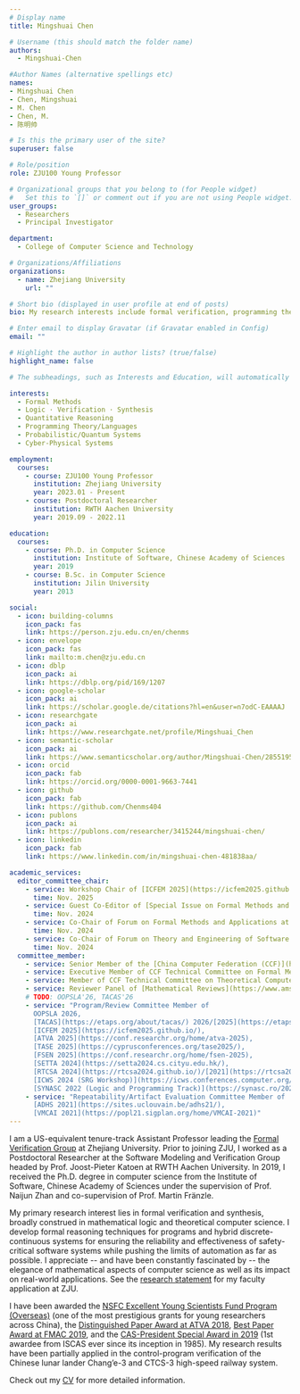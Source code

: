 ```yaml
---
# Display name
title: Mingshuai Chen

# Username (this should match the folder name)
authors:
  - Mingshuai-Chen

#Author Names (alternative spellings etc)
names:
- Mingshuai Chen
- Chen, Mingshuai
- M. Chen
- Chen, M.
- 陈明帅

# Is this the primary user of the site?
superuser: false

# Role/position
role: ZJU100 Young Professor

# Organizational groups that you belong to (for People widget)
#   Set this to `[]` or comment out if you are not using People widget.
user_groups:
  - Researchers
  - Principal Investigator

department:
  - College of Computer Science and Technology

# Organizations/Affiliations
organizations:
  - name: Zhejiang University
    url: ""

# Short bio (displayed in user profile at end of posts)
bio: My research interests include formal verification, programming theory, and logical aspects of computer science.

# Enter email to display Gravatar (if Gravatar enabled in Config)
email: ""

# Highlight the author in author lists? (true/false)
highlight_name: false

# The subheadings, such as Interests and Education, will automatically translate depending on the language chosen in `config.yaml`. To customize the subheading text, see the Language page in the docs.

interests:
  - Formal Methods
  - Logic · Verification · Synthesis
  - Quantitative Reasoning
  - Programming Theory/Languages
  - Probabilistic/Quantum Systems
  - Cyber-Physical Systems

employment:
  courses:
    - course: ZJU100 Young Professor
      institution: Zhejiang University
      year: 2023.01 - Present
    - course: Postdoctoral Researcher
      institution: RWTH Aachen University
      year: 2019.09 - 2022.11

education:
  courses:
    - course: Ph.D. in Computer Science
      institution: Institute of Software, Chinese Academy of Sciences
      year: 2019
    - course: B.Sc. in Computer Science
      institution: Jilin University
      year: 2013

social:
  - icon: building-columns
    icon_pack: fas
    link: https://person.zju.edu.cn/en/chenms
  - icon: envelope
    icon_pack: fas
    link: mailto:m.chen@zju.edu.cn
  - icon: dblp
    icon_pack: ai
    link: https://dblp.org/pid/169/1207
  - icon: google-scholar
    icon_pack: ai
    link: https://scholar.google.de/citations?hl=en&user=n7odC-EAAAAJ
  - icon: researchgate
    icon_pack: ai
    link: https://www.researchgate.net/profile/Mingshuai_Chen
  - icon: semantic-scholar
    icon_pack: ai
    link: https://www.semanticscholar.org/author/Mingshuai-Chen/2855195
  - icon: orcid
    icon_pack: fab
    link: https://orcid.org/0000-0001-9663-7441
  - icon: github
    icon_pack: fab
    link: https://github.com/Chenms404
  - icon: publons
    icon_pack: ai
    link: https://publons.com/researcher/3415244/mingshuai-chen/
  - icon: linkedin
    icon_pack: fab
    link: https://www.linkedin.com/in/mingshuai-chen-481838aa/

academic_services:
  editor_committee_chair:
    - service: Workshop Chair of [ICFEM 2025](https://icfem2025.github.io/)
      time: Nov. 2025
    - service: Guest Co-Editor of [Special Issue on Formal Methods and Applications of Journal of Software](https://www.jos.org.cn/jos/news/view/20241211090050001)
      time: Nov. 2024
    - service: Co-Chair of Forum on Formal Methods and Applications at [ChinaSoft 2024](https://chinasoft.ccf.org.cn/)
      time: Nov. 2024
    - service: Co-Chair of Forum on Theory and Engineering of Software under Uncertainty at [ChinaSoft 2024](https://chinasoft.ccf.org.cn/)
      time: Nov. 2024
  committee_member:
    - service: Senior Member of the [China Computer Federation (CCF)](https://www.ccf.org.cn/en/)
    - service: Executive Member of CCF Technical Committee on Formal Methods
    - service: Member of CCF Technical Committee on Theoretical Computer Science
    - service: Reviewer Panel of [Mathematical Reviews](https://www.ams.org/publications/math-reviews/math-reviews)
    # TODO: OOPSLA'26, TACAS'26
    - service: "Program/Review Committee Member of
      OOPSLA 2026,
      [TACAS](https://etaps.org/about/tacas/) 2026/[2025](https://etaps.org/2025/conferences/tacas/),
      [ICFEM 2025](https://icfem2025.github.io/),
      [ATVA 2025](https://conf.researchr.org/home/atva-2025),
      [TASE 2025](https://cyprusconferences.org/tase2025/),
      [FSEN 2025](https://conf.researchr.org/home/fsen-2025),
      [SETTA 2024](https://setta2024.cs.cityu.edu.hk/),
      [RTCSA 2024](https://rtcsa2024.github.io/)/[2021](https://rtcsa2021.github.io/),
      [ICWS 2024 (SRG Workshop)](https://icws.conferences.computer.org/2024/srg-workshop/),
      [SYNASC 2022 (Logic and Programming Track)](https://synasc.ro/2022/logic-and-programming/)"
    - service: "Repeatability/Artifact Evaluation Committee Member of
      [ADHS 2021](https://sites.uclouvain.be/adhs21/),
      [VMCAI 2021](https://popl21.sigplan.org/home/VMCAI-2021)"
---
```


I am a US-equivalent tenure-track Assistant Professor leading the [Formal Verification Group](/) at Zhejiang University. Prior to joining ZJU, I worked as a Postdoctoral Researcher at the Software Modeling and Verification Group headed by Prof. Joost-Pieter Katoen at RWTH Aachen University. In 2019, I received the Ph.D. degree in computer science from the Institute of Software, Chinese Academy of Sciences under the supervision of Prof. Naijun Zhan and co-supervision of Prof. Martin Fränzle.

My primary research interest lies in formal verification and synthesis, broadly construed in mathematical logic and theoretical computer science. I develop formal reasoning techniques for programs and hybrid discrete-continuous systems for ensuring the reliability and effectiveness of safety-critical software systems while pushing the limits of automation as far as possible. I appreciate -- and have been constantly fascinated by -- the elegance of mathematical aspects of computer science as well as its impact on real-world applications. See the [research statement](/files/Research%20Statement_Mingshuai%20Chen.pdf) for my faculty application at ZJU.

I have been awarded the [NSFC Excellent Young Scientists Fund Program (Overseas)](/news/23-10-13-grant-nsfc-excellent-young-scientist/) (one of the most prestigious grants for young researchers across China), the [Distinguished Paper Award at ATVA 2018](/publication/chen-atva2018/), [Best Paper Award at FMAC 2019](/publication/an-tacas2020/), and the [CAS-President Special Award in 2019](/publication/chen-thesis2019/) (1st awardee from ISCAS ever since its inception in 1985). My research results have been partially applied in the control-program verification of the Chinese lunar lander Chang’e-3 and CTCS-3 high-speed railway system.

<i class="fa-solid fa-download"></i> Check out my [CV](/files/CV_Mingshuai%20Chen.pdf) for more detailed information.
